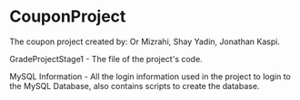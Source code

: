 # CouponProject
The coupon project created by: Or Mizrahi, Shay Yadin, Jonathan Kaspi.

GradeProjectStage1 - The file of the project's code.

MySQL Information - All the login information used in the project to login to the MySQL Database, also contains scripts to create the database.
